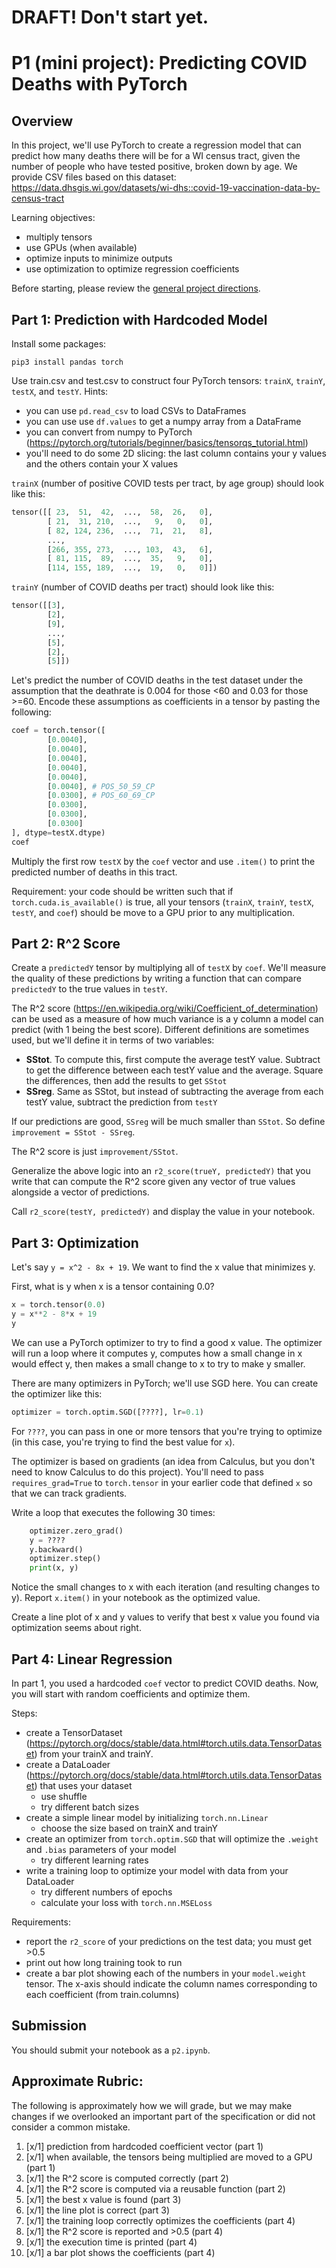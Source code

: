 # DRAFT!  Don't start yet.

# P1 (mini project): Predicting COVID Deaths with PyTorch

## Overview

In this project, we'll use PyTorch to create a regression model that
can predict how many deaths there will be for a WI census tract, given
the number of people who have tested positive, broken down by age.  We
provide CSV files based on this dataset: https://data.dhsgis.wi.gov/datasets/wi-dhs::covid-19-vaccination-data-by-census-tract

Learning objectives:
* multiply tensors
* use GPUs (when available)
* optimize inputs to minimize outputs
* use optimization to optimize regression coefficients

Before starting, please review the [general project directions](../projects.md).

## Part 1: Prediction with Hardcoded Model

Install some packages:

```
pip3 install pandas torch
```

Use train.csv and test.csv to construct four PyTorch tensors:
`trainX`, `trainY`, `testX`, and `testY`.  Hints:

* you can use `pd.read_csv` to load CSVs to DataFrames
* you can use use `df.values` to get a numpy array from a DataFrame
* you can convert from numpy to PyTorch (https://pytorch.org/tutorials/beginner/basics/tensorqs_tutorial.html)
* you'll need to do some 2D slicing: the last column contains your y values and the others contain your X values

`trainX` (number of positive COVID tests per tract, by age group) should look like this:

```python
tensor([[ 23,  51,  42,  ...,  58,  26,   0],
        [ 21,  31, 210,  ...,   9,   0,   0],
        [ 82, 124, 236,  ...,  71,  21,   8],
        ...,
        [266, 355, 273,  ..., 103,  43,   6],
        [ 81, 115,  89,  ...,  35,   9,   0],
        [114, 155, 189,  ...,  19,   0,   0]])
```

`trainY` (number of COVID deaths per tract) should look like this:

```python
tensor([[3],
        [2],
        [9],
        ...,
        [5],
        [2],
        [5]])
```

Let's predict the number of COVID deaths in the test dataset under the
assumption that the deathrate is 0.004 for those <60 and 0.03 for those >=60.
Encode these assumptions as coefficients in a tensor by pasting
the following:

```python
coef = torch.tensor([
        [0.0040],
        [0.0040],
        [0.0040],
        [0.0040],
        [0.0040],
        [0.0040], # POS_50_59_CP
        [0.0300], # POS_60_69_CP
        [0.0300],
        [0.0300],
        [0.0300]
], dtype=testX.dtype)
coef
```

Multiply the first row `testX` by the `coef` vector and use `.item()`
to print the predicted number of deaths in this tract.

Requirement: your code should be written such that if
`torch.cuda.is_available()` is true, all your tensors (`trainX`,
`trainY`, `testX`, `testY`, and `coef`) should be move to a GPU prior
to any multiplication.

## Part 2: R^2 Score

Create a `predictedY` tensor by multiplying all of `testX` by `coef`.
We'll measure the quality of these predictions by writing a function
that can compare `predictedY` to the true values in `testY`.

The R^2 score
(https://en.wikipedia.org/wiki/Coefficient_of_determination) can be
used as a measure of how much variance is a y column a model can
predict (with 1 being the best score).  Different definitions are
sometimes used, but we'll define it in terms of two variables:

* **SStot**.  To compute this, first compute the average testY value.  Subtract to get the difference between each testY value and the average.  Square the differences, then add the results to get `SStot`
* **SSreg**.  Same as SStot, but instead of subtracting the average from each testY value, subtract the prediction from `testY`

If our predictions are good, `SSreg` will be much smaller than `SStot`.  So define `improvement = SStot - SSreg`.

The R^2 score is just `improvement/SStot`.

Generalize the above logic into an `r2_score(trueY, predictedY)` that
you write that can compute the R^2 score given any vector of true
values alongside a vector of predictions.

Call `r2_score(testY, predictedY)` and display the value in your notebook.

## Part 3: Optimization

Let's say `y = x^2 - 8x + 19`.  We want to find the x value that minimizes y.

First, what is y when x is a tensor containing 0.0?

```python
x = torch.tensor(0.0)
y = x**2 - 8*x + 19
y
```

We can use a PyTorch optimizer to try to find a good x value.  The
optimizer will run a loop where it computes y, computes how a small
change in x would effect y, then makes a small change to x to try to
make y smaller.

There are many optimizers in PyTorch; we'll use SGD here.  You can
create the optimizer like this:

```python
optimizer = torch.optim.SGD([????], lr=0.1)
```

For `????`, you can pass in one or more tensors that you're trying to
optimize (in this case, you're trying to find the best value for `x`).

The optimizer is based on gradients (an idea from Calculus, but you
don't need to know Calculus to do this project).  You'll need to pass
`requires_grad=True` to `torch.tensor` in your earlier code that
defined `x` so that we can track gradients.

Write a loop that executes the following 30 times:

```python
    optimizer.zero_grad()
    y = ????
    y.backward()
    optimizer.step()
    print(x, y)
```

Notice the small changes to x with each iteration (and resulting
changes to y).  Report `x.item()` in your notebook as the optimized
value.

Create a line plot of x and y values to verify that best x value you
found via optimization seems about right.

## Part 4: Linear Regression

In part 1, you used a hardcoded `coef` vector to predict COVID deaths.  Now, you will start with random coefficients and optimize them.

Steps:
* create a TensorDataset (https://pytorch.org/docs/stable/data.html#torch.utils.data.TensorDataset) from your trainX and trainY.
* create a DataLoader (https://pytorch.org/docs/stable/data.html#torch.utils.data.TensorDataset) that uses your dataset
  * use shuffle
  * try different batch sizes
* create a simple linear model by initializing `torch.nn.Linear`
  * choose the size based on trainX and trainY
* create an optimizer from `torch.optim.SGD` that will optimize the `.weight` and `.bias` parameters of your model
  * try different learning rates
* write a training loop to optimize your model with data from your DataLoader
  * try different numbers of epochs
  * calculate your loss with `torch.nn.MSELoss`

Requirements:
* report the `r2_score` of your predictions on the test data; you must get >0.5
* print out how long training took to run
* create a bar plot showing each of the numbers in your `model.weight` tensor.  The x-axis should indicate the column names corresponding to each coefficient (from train.columns)

## Submission

You should submit your notebook as a `p2.ipynb`.

## Approximate Rubric:

The following is approximately how we will grade, but we may make
changes if we overlooked an important part of the specification or did
not consider a common mistake.

1. [x/1] prediction from hardcoded coefficient vector (part 1)
2. [x/1] when available, the tensors being multiplied are moved to a GPU (part 1)
3. [x/1] the R^2 score is computed correctly (part 2)
4. [x/1] the R^2 score is computed via a reusable function (part 2)
5. [x/1] the best x value is found (part 3)
6. [x/1] the line plot is correct (part 3)
7. [x/1] the training loop correctly optimizes the coefficients (part 4)
8. [x/1] the R^2 score is reported and >0.5 (part 4)
9. [x/1] the execution time is printed (part 4)
10. [x/1] a bar plot shows the coefficients (part 4)